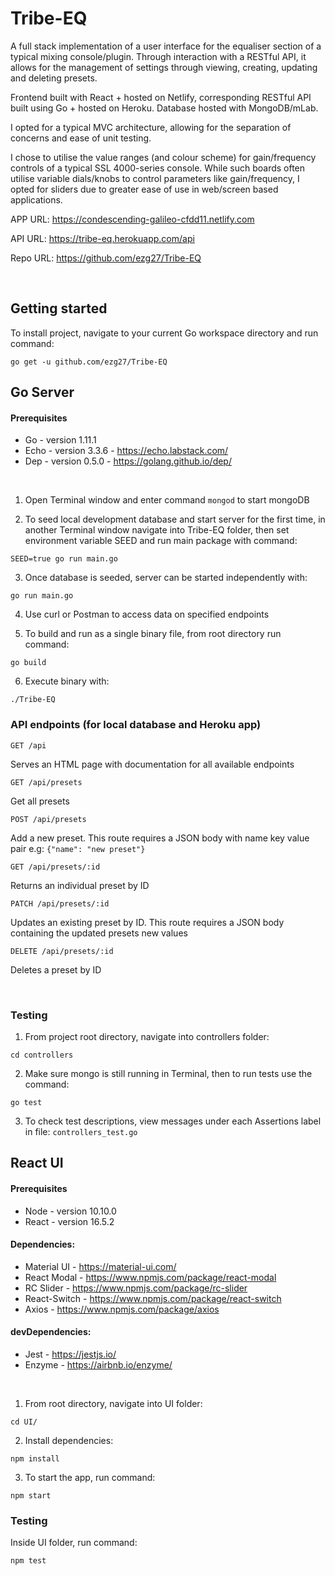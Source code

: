 # Tribe-EQ

A full stack implementation of a user interface for the equaliser section of a typical mixing console/plugin. Through interaction with a RESTful API, it allows for the management of settings through viewing, creating, updating and deleting presets.

Frontend built with React + hosted on Netlify, corresponding RESTful API built using Go + hosted on Heroku. Database hosted with MongoDB/mLab.

I opted for a typical MVC architecture, allowing for the separation of concerns and ease of unit testing.

I chose to utilise the value ranges (and colour scheme) for gain/frequency controls of a typical SSL 4000-series console. While such boards often utilise variable dials/knobs to control parameters like gain/frequency, I opted for sliders due to greater ease of use in web/screen based applications.


APP URL: https://condescending-galileo-cfdd11.netlify.com

API URL: https://tribe-eq.herokuapp.com/api

Repo URL: https://github.com/ezg27/Tribe-EQ

<br>

## Getting started

To install project, navigate to your current Go workspace directory and run command:
```
go get -u github.com/ezg27/Tribe-EQ
```

## Go Server

#### Prerequisites
* Go - version 1.11.1
* Echo - version 3.3.6 - https://echo.labstack.com/
* Dep - version 0.5.0 - https://golang.github.io/dep/

<br>

1. Open Terminal window and enter command ```mongod``` to start mongoDB

2. To seed local development database and start server for the first time, in another Terminal window navigate into Tribe-EQ folder, then set environment variable SEED and run main package with command:
```
SEED=true go run main.go
```

3. Once database is seeded, server can be started independently with:
```
go run main.go
```

4. Use curl or Postman to access data on specified endpoints

5. To build and run as a single binary file, from root directory run command:
```
go build
```

6. Execute binary with:
```
./Tribe-EQ
```


### API endpoints (for local database and Heroku app)

```http
GET /api
```
Serves an HTML page with documentation for all available endpoints

```http
GET /api/presets
```
Get all presets

```http
POST /api/presets
```
Add a new preset. This route requires a JSON body with name key value pair 
e.g: ```{"name": "new preset"}```

```http
GET /api/presets/:id
```
Returns an individual preset by ID

```http
PATCH /api/presets/:id
```
Updates an existing preset by ID. This route requires a JSON body containing the updated presets new values

```http
DELETE /api/presets/:id
```
Deletes a preset by ID

<br>

### Testing

1. From project root directory, navigate into controllers folder:
```
cd controllers
``` 
2. Make sure mongo is still running in Terminal, then to run tests use the command:
```
go test
```
3. To check test descriptions, view messages under each Assertions label in file: ```controllers_test.go``` 



## React UI

#### Prerequisites
* Node - version 10.10.0
* React - version 16.5.2

#### Dependencies:
* Material UI - https://material-ui.com/
* React Modal - https://www.npmjs.com/package/react-modal
* RC Slider - https://www.npmjs.com/package/rc-slider
* React-Switch - https://www.npmjs.com/package/react-switch
* Axios - https://www.npmjs.com/package/axios

#### devDependencies:
* Jest - https://jestjs.io/
* Enzyme - https://airbnb.io/enzyme/

<br>

1. From root directory, navigate into UI folder:
```
cd UI/
```
2. Install dependencies:
```
npm install
```
3. To start the app, run command:
```
npm start
```

### Testing

Inside UI folder, run command:
```
npm test
```